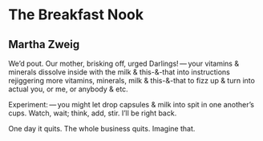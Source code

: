 # The Breakfast Nook
## Martha Zweig
We’d pout. Our mother, brisking off,
urged Darlings! — your vitamins & minerals
dissolve inside with the milk & this-&-that
into instructions rejiggering more
vitamins, minerals, milk & this-&-that
to fizz up & turn into actual you,
or me, or anybody & etc.

Experiment: — you might let drop
capsules & milk into spit in one
another’s cups. Watch, wait;
think, add, stir. I’ll be right back.

One day it quits.
The whole business quits. Imagine that.